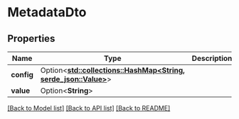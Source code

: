# MetadataDto

## Properties

Name | Type | Description | Notes
------------ | ------------- | ------------- | -------------
**config** | Option<[**std::collections::HashMap<String, serde_json::Value>**](serde_json::Value.md)> |  | [optional]
**value** | Option<**String**> |  | [optional]

[[Back to Model list]](../README.md#documentation-for-models) [[Back to API list]](../README.md#documentation-for-api-endpoints) [[Back to README]](../README.md)


